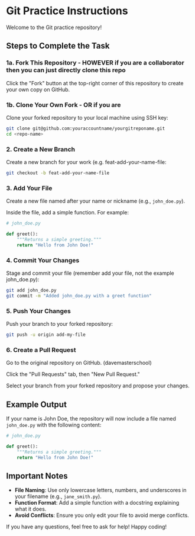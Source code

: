 # Git Practice Instructions

Welcome to the Git practice repository!

## Steps to Complete the Task

### 1a. Fork This Repository - HOWEVER if you are a collaborator then you can just directly clone this repo

Click the "Fork" button at the top-right corner of this repository to create your own copy on GitHub.

### 1b. Clone Your Own Fork - OR if you are 

Clone your forked repository to your local machine using SSH key:

```bash
git clone git@github.com:youraccountname/yourgitreponame.git
cd <repo-name>
```

### 2. Create a New Branch

Create a new branch for your work (e.g. feat-add-your-name-file:

```bash
git checkout -b feat-add-your-name-file
```

### 3. Add Your File

Create a new file named after your name or nickname (e.g., `john_doe.py`).

Inside the file, add a simple function. For example:

```python
# john_doe.py

def greet():
    """Returns a simple greeting."""
    return "Hello from John Doe!"
```

### 4. Commit Your Changes

Stage and commit your file (remember add your file, not the example john_doe.py):

```bash
git add john_doe.py
git commit -m "Added john_doe.py with a greet function"
```

### 5. Push Your Changes

Push your branch to your forked repository:

```bash
git push -u origin add-my-file
```

### 6. Create a Pull Request

Go to the original repository on GitHub. (davemasterschool)

Click the "Pull Requests" tab, then "New Pull Request."

Select your branch from your forked repository and propose your changes.


## Example Output

If your name is John Doe, the repository will now include a file named `john_doe.py` with the following content:

```python
# john_doe.py

def greet():
    """Returns a simple greeting."""
    return "Hello from John Doe!"
```
## Important Notes

- **File Naming**: Use only lowercase letters, numbers, and underscores in your filename (e.g., `jane_smith.py`).
- **Function Format**: Add a simple function with a docstring explaining what it does.
- **Avoid Conflicts**: Ensure you only edit your file to avoid merge conflicts.

 If you have any questions, feel free to ask for help! Happy coding!
